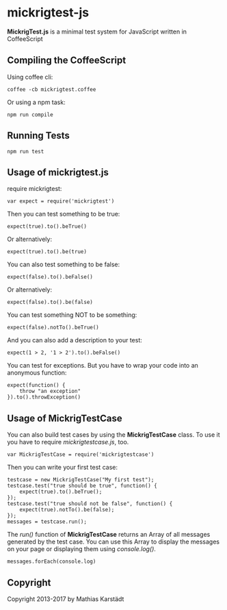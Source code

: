 mickrigtest-js
==============

**MickrigTest.js** is a minimal test system for JavaScript written in CoffeeScript

Compiling the CoffeeScript
--------------------------

Using coffee cli:

    coffee -cb mickrigtest.coffee

Or using a npm task:

    npm run compile


Running Tests
-------------

    npm run test

Usage of mickrigtest.js
-----------------------

require mickrigtest:

    var expect = require('mickrigtest')

Then you can test something to be true:

    expect(true).to().beTrue()

Or alternatively:

    expect(true).to().be(true)

You can also test something to be false:

    expect(false).to().beFalse()

Or alternatively:

    expect(false).to().be(false)

You can test something NOT to be something:

    expect(false).notTo().beTrue()

And you can also add a description to your test:

    expect(1 > 2, '1 > 2').to().beFalse()
    
You can test for exceptions. But you have to wrap your code into an anonymous function:

    expect(function() {
        throw "an exception"
    }).to().throwException()
    
Usage of MickrigTestCase
------------------------

You can also build test cases by using the **MickrigTestCase** class.
To use it you have to require *mickrigtestcase.js*, too.

    var MickrigTestCase = require('mickrigtestcase')

Then you can write your first test case:

    testcase = new MickrigTestCase("My first test");
    testcase.test("true should be true", function() {
        expect(true).to().beTrue();
    });
    testcase.test("true should not be false", function() {
        expect(true).notTo().be(false);
    });
    messages = testcase.run();

The *run()* function of **MickrigTestCase** returns an Array of all messages generated by the test case.
You can use this Array to display the messages on your page or displaying them using *console.log()*.
    
    messages.forEach(console.log)

Copyright
---------

Copyright 2013-2017 by Mathias Karstädt
